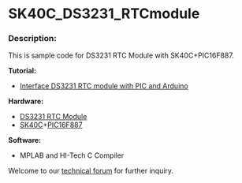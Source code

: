 # SK40C_DS3231_RTCmodule
<h3>Description:</h3>
This is sample code for DS3231 RTC Module with SK40C+PIC16F887.<br/>

<b>Tutorial:</b>
<ul><li><a href="http://tutorial.cytron.com.my/2013/10/28/interface-ds3231-rtc-module-with-pic-and-arduino/" target="_blank">Interface DS3231 RTC module with PIC and Arduino</a></li></ul>
<b>Hardware:</b>
<ul><li><a href="http://www.cytron.com.my/p-bb-3231rtc" target="_blank">DS3231 RTC Module</a></li>
<li><a href="http://cytron.com.my/p-sk40c" target="_blank">SK40C</a>+<a href="http://www.cytron.com.my/p-ic-pic-16f887" target="_blank">PIC16F887</a></li></ul>
<b>Software:</b>
<ul><li>MPLAB and HI-Tech C Compiler</li></ul>
Welcome to our <a href="http://forum.cytron.com.my" target="_blank">technical forum</a> for further inquiry.
